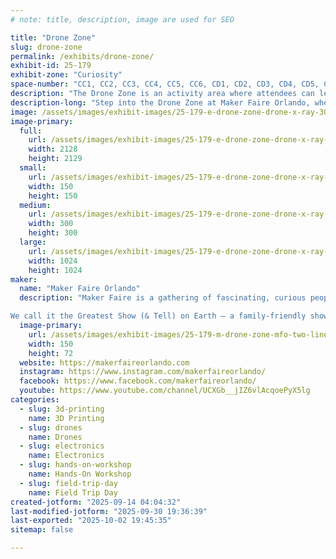 ```yaml
---
# note: title, description, image are used for SEO

title: "Drone Zone"
slug: drone-zone
permalink: /exhibits/drone-zone/
exhibit-id: 25-179
exhibit-zone: "Curiosity"
space-number: "CC1, CC2, CC3, CC4, CC5, CC6, CD1, CD2, CD3, CD4, CD5, CD6"
description: "The Drone Zone is an activity area where attendees can learn to fly FPV (first-person view) drones."
description-long: "Step into the Drone Zone at Maker Faire Orlando, where you can slip on FPV goggles and pilot a drone through thrilling obstacle courses, learn the basics of building and flying from local makers, and explore the intersection of aviation tech, engineering, and creativity. Perfect for all ages, the Drone Zone offers friendly guidance for first-time flyers, immersive hands-on experiences, and plenty of spectator fun — whether you’re taking the controls yourself or just enjoying the mesmerizing flights zipping through the course."
image: /assets/images/exhibit-images/25-179-e-drone-zone-drone-x-ray-300x300.jpg
image-primary: 
  full:
    url: /assets/images/exhibit-images/25-179-e-drone-zone-drone-x-ray-full.jpg
    width: 2128
    height: 2129
  small:
    url: /assets/images/exhibit-images/25-179-e-drone-zone-drone-x-ray-150x150.jpg
    width: 150
    height: 150
  medium:
    url: /assets/images/exhibit-images/25-179-e-drone-zone-drone-x-ray-300x300.jpg
    width: 300
    height: 300
  large:
    url: /assets/images/exhibit-images/25-179-e-drone-zone-drone-x-ray-1024x1024.jpg
    width: 1024
    height: 1024
maker: 
  name: "Maker Faire Orlando"
  description: "Maker Faire is a gathering of fascinating, curious people who enjoy learning and who love sharing what they can do. From engineers to artists to scientists to crafters, Maker Faire is a venue for these “makers” to show hobbies, experiments, projects.

We call it the Greatest Show (& Tell) on Earth – a family-friendly showcase of invention, creativity, and resourcefulness."
  image-primary:
    url: /assets/images/exhibit-images/25-179-m-drone-zone-mfo-two-line-border-150x72.png
    width: 150
    height: 72
  website: https://makerfaireorlando.com
  instagram: https://www.instagram.com/makerfaireorlando/
  facebook: https://www.facebook.com/makerfaireorlando/
  youtube: https://www.youtube.com/channel/UCXGb__jIZ6vlAcqoePyX5lg
categories: 
  - slug: 3d-printing
    name: 3D Printing
  - slug: drones
    name: Drones
  - slug: electronics
    name: Electronics
  - slug: hands-on-workshop
    name: Hands-On Workshop
  - slug: field-trip-day
    name: Field Trip Day
created-jotform: "2025-09-14 04:04:32"
last-modified-jotform: "2025-09-30 19:36:39"
last-exported: "2025-10-02 19:45:35"
sitemap: false

---
```

